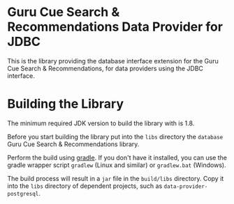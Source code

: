# Guru Cue Search &amp; Recommendations Data Provider for JDBC

This is the library providing the database interface extension for the Guru Cue
Search &amp; Recommendations, for data providers using the JDBC interface.

# Building the Library
The minimum required JDK version to build the library with is 1.8.

Before you start building the library put into the `libs` directory the `database`
Guru Cue Search &amp; Recommendations library.

Perform the build using [gradle](https://gradle.org/). If you don't have it
installed, you can use the gradle wrapper script `gradlew` (Linux and similar)
or `gradlew.bat` (Windows).

The build process will result in a `jar` file in the `build/libs` directory.
Copy it into the `libs` directory of dependent projects, such as
`data-provider-postgresql`.
